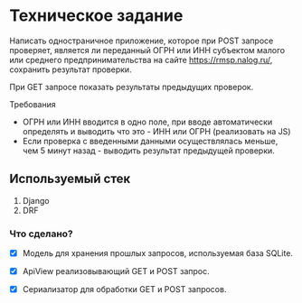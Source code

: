 # Техническое задание

Написать одностраничное приложение, которое при POST запросе проверяет, является ли переданный ОГРН или ИНН субъектом малого или среднего предпринимательства на сайте https://rmsp.nalog.ru/, сохранить результат проверки.

При GET запросе показать результаты предыдущих проверок.

Требования
* ОГРН или ИНН вводится в одно поле, при вводе автоматически определять и выводить что это - ИНН или ОГРН (реализовать на JS)
* Если проверка с введенными данными осуществлялась меньше, чем 5 минут назад - выводить результат предыдущей проверки.

## Используемый стек

1) Django
2) DRF

### Что сделано?

- [x] Модель для хранения прошлых запросов, используемая база SQLite.
- [x] ApiView реализовывающий GET и POST запрос.
- [x] Сериализатор для обработки GET и POST запросов.


